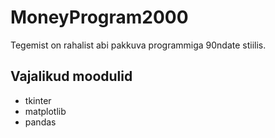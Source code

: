 # MoneyProgram2000
Tegemist on rahalist abi pakkuva programmiga 90ndate stiilis.

## Vajalikud moodulid
* tkinter
* matplotlib
* pandas
